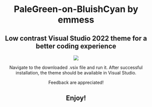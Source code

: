 <div align="center">

# PaleGreen-on-BluishCyan by emmess

## Low contrast Visual Studio 2022 theme for a better coding experience

 <p align="center">
    <img src="https://raw.githubusercontent.com/mihocsaszilard/emmess-PaleGreen_on_BluishCyan_VS/emmess-PaleGreen_on_BluishCyan_VS/assets/banner.png"/>
  </p>

Navigate to the downloaded .vsix file and run it. After successful installation, the theme should be available in Visual Studio.

Feedback are appreciated!

## Enjoy!
</div>
